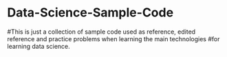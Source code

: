# Data-Science-Sample-Code

#This is just a collection of sample code used as reference, edited reference and practice problems when learning the main technologies
#for learning data science.
